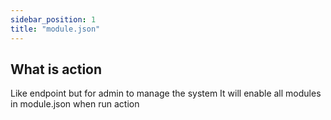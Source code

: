 ```yaml
---
sidebar_position: 1
title: "module.json"
---
```


## What is action

Like endpoint but for admin to manage the system
It will enable all modules in module.json when run action 
